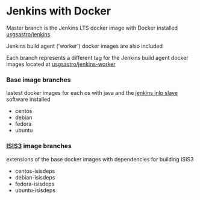 # Jenkins with Docker

Master branch is the Jenkins LTS docker image with Docker installed [usgsastro/jenkins](https://cloud.docker.com/u/usgsastro/repository/docker/usgsastro/jenkins)

Jenkins build agent ('worker') docker images are also included

Each branch represents a different tag for the Jenkins build agent docker images
located at [usgsastro/jenkins-worker](https://cloud.docker.com/u/usgsastro/repository/docker/usgsastro/jenkins-worker)

### Base image branches
lastest docker images for each os with java and the [jenkins jnlp slave](https://github.com/jenkinsci/docker-jnlp-slave) software installed
- centos
- debian
- fedora
- ubuntu

### [ISIS3](https://github.com/USGS-Astrogeology/ISIS3) image branches
extensions of the base docker images with dependencies for building ISIS3
- centos-isisdeps
- debian-isisdeps
- fedora-isisdeps
- ubuntu-isisdeps

